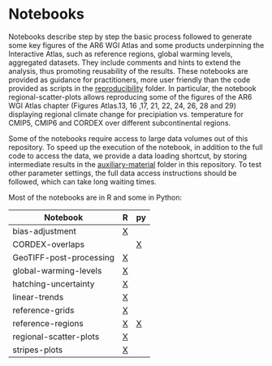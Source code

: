 # Notebooks

Notebooks describe step by step the basic process followed to generate some key figures of the AR6 WGI Atlas and some products underpinning the Interactive Atlas, such as reference regions, global warming levels, aggregated datasets. They include comments and hints to extend the analysis, thus promoting reusability of the results. These notebooks are provided as guidance for practitioners, more user friendly than the code provided as scripts in the [reproducibility](../reproducibility) folder. In particular, the notebook regional-scatter-plots allows reproducing some of the figures of the AR6 WGI Atlas chapter (Figures Atlas.13, 16 ,17, 21, 22, 24, 26, 28 and 29) displaying regional climate change for precipiation vs. temperature for CMIP5, CMIP6 and CORDEX over different subcontinental regions. 

Some of the notebooks require access to large data volumes out of this repository. To speed up the execution of the notebook, in addition to the full code to access the data, we provide a data loading shortcut, by storing intermediate results in the [auxiliary-material](auxiliary-material) folder in this repository. To test other parameter settings, the full data access instructions should be followed, which can take long waiting times.

Most of the notebooks are in R and some in Python:

Notebook | R | py
------------------------|------------------------------------------|---
bias-adjustment         | [X](./bias-adjustment_R.ipynb)           |
CORDEX-overlaps         |                                          | [X](./CORDEX-overlaps_Python.ipynb)
GeoTIFF-post-processing | [X](./GeoTIFF-post-processing_R.ipynb)   |
global-warming-levels   | [X](./global-warming-levels_R.ipynb)     |
hatching-uncertainty    | [X](./hatching-uncertainty_R.ipynb)      |
linear-trends           | [X](./linear-trends_R.ipynb)             |
reference-grids         | [X](./reference-grids_R.ipynb)           | 
reference-regions       | [X](./reference-regions_R.ipynb)         | [X](./reference-regions_Python.ipynb) 
regional-scatter-plots  | [X](./regional-scatter-plots_R.ipynb)    |
stripes-plots           | [X](./stripes-plots_R.ipynb)             |

